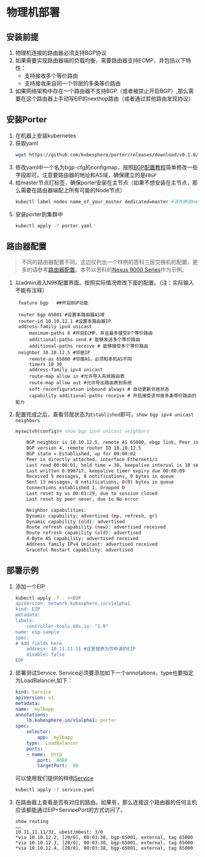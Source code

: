 # 物理机部署

## 安装前提
1.  物理机连接的路由器必须支持BGP协议
2.  如果需要实现路由器端的负载均衡，需要路由器支持ECMP，并包括以下特性：
    - 支持接收多个等价路由
    - 支持接收来自同一个邻居的多条等价路由
3. 如果网络架构中存在一个路由器不支持BGP（或者被禁止开启BGP）,那么需要在这个路由器上手动写EIP的nexthop路由（或者通过其他路由发现协议）

## 安装Porter
 1. 在机器上安装kubernetes
 2. 获取yaml
     ```bash
    wget https://github.com/kubesphere/porter/releases/download/v0.1.0/porter.yaml
     ```
 3. 修改yaml中一个名为bgp-cfg的configmap，按照[BGP配置教程](doc/bgp_config.md)简单修改一些字段即可。注意要路由器的地址和AS域，确保建立的是`EBGP`
 4. 给master节点打标签，确保porter安装在主节点（如果不想安装在主节点，那么需要在路由器端配上所有可能的Node节点）
     ```bash
    kubectl label nodes name_of_your_master dedicated=master #请先修改mastername
     ```
 5. 安装porter到集群中
     ```bash
     kubectl apply -f porter.yaml
     ```
## 路由器配置
> 不同的路由器配置不同，这边仅列出一个样例的思科三层交换机的配置，更多的请参考[路由器配置](doc/router_config.md)。本节以思科的[Nexus 9000 Series](https://www.cisco.com/c/en/us/td/docs/switches/datacenter/nexus9000/sw/92x/unicast/configuration/guide/b-cisco-nexus-9000-series-nx-os-unicast-routing-configuration-guide-92x/b-cisco-nexus-9000-series-nx-os-unicast-routing-configuration-guide-92x_chapter_01010.html)作为示例。


1. 以admin进入N9K配置界面。按照实际情况修改下面的配置。（注：实际输入不能有注释）

   ```
    feature bgp   ##开启BGP功能

    router bgp 65001 #设置本路由器AS域
    router-id 10.10.12.1 #设置本路由器IP
    address-family ipv4 unicast 
        maximum-paths 8 #开启ECMP，并且最多接受8个等价路由
        additional-paths send # 能够发送多个等价路由
        additional-paths receive # 能够接受多个等价路由
    neighbor 10.10.12.5 #邻居IP
        remote-as 65000 #邻居AS，必须和本机AS不同
        timers 10 30
        address-family ipv4 unicast
        route-map allow in #允许导入系统路由表
        route-map allow out #允许导出路由表到系统
        soft-reconfiguration inbound always # 自动更新邻居状态
        capability additional-paths receive # 开启接受该邻居多条等价路由的能力
    ```

2. 配置完成之后，查看邻居状态为`Established`即可。`show bgp ipv4 unicast neighbors`

    ```bash
    myswitvh(config)# show bgp ipv4 unicast neighbors

        BGP neighbor is 10.10.12.5, remote AS 65000, ebgp link, Peer index 3
        BGP version 4, remote router ID 10.10.12.5
        BGP state = Established, up for 00:00:02
        Peer is directly attached, interface Ethernet1/1
        Last read 00:00:01, hold time = 30, keepalive interval is 10 seconds
        Last written 0.996717, keepalive timer expiry due 00:00:09
        Received 5 messages, 0 notifications, 0 bytes in queue
        Sent 13 messages, 0 notifications, 0(0) bytes in queue
        Connections established 1, dropped 0
        Last reset by us 00:01:29, due to session closed
        Last reset by peer never, due to No error

        Neighbor capabilities:
        Dynamic capability: advertised (mp, refresh, gr)
        Dynamic capability (old): advertised
        Route refresh capability (new): advertised received
        Route refresh capability (old): advertised
        4-Byte AS capability: advertised received
        Address family IPv4 Unicast: advertised received
        Graceful Restart capability: advertised
    ```

## 部署示例
1.  添加一个EIP
    ```bash
    kubectl apply -f - <<EOF
    apiVersion: network.kubesphere.io/v1alpha1
    kind: EIP
    metadata:
    labels:
        controller-tools.k8s.io: "1.0"
    name: eip-sample
    spec:
    # Add fields here
        address: 10.11.11.11 #这里替换为你申请的EIP
        disable: false
    EOF 
    ```

2. 部署测试Service. Service必须要添加如下一个annotations，type也要指定为LoadBalancer,如下：

    ```yaml
    kind: Service
    apiVersion: v1
    metadata:
    name:  mylbapp
    annotations:
        lb.kubesphere.io/v1alpha1: porter
    spec:
        selector:
            app:  mylbapp
        type:  LoadBalancer 
        ports:
        - name:  http
            port:  8088
            targetPort:  80
    ```

    可以使用我们提供的样例[Service](https://github.com/kubesphere/porter/blob/master/config/sample/service.yaml)

    ```bash
    kubectl apply -f service.yaml
    ``` 

3. 在路由器上查看是否有对应的路由。如果有，那么连接这个路由器的任何主机应该都能通过EIP+ServicePort的方式访问了。

    ```
    show routing
    ……
    10.11.11.11/32, ubest/mbest: 3/0
    *via 10.10.12.2, [20/0], 00:03:38, bgp-65001, external, tag 65000
    *via 10.10.12.3, [20/0], 00:03:38, bgp-65001, external, tag 65000
    *via 10.10.12.4, [20/0], 00:03:38, bgp-65001, external, tag 65000

    ```